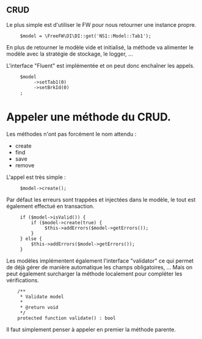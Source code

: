 CRUD
---

Le plus simple est d'utiliser le FW pour nous retourner une instance propre.

```
     $model = \FreeFW\DI\DI::get('NS1::Model::Tab1');
```

En plus de retourner le modèle vide et initialisé, la méthode va alimenter le modèle avec la stratégie de stockage, le logger, ...

L'interface "Fluent" est implémentée et on peut donc enchaîner les appels.

```
     $model
          ->setTab1(0)
          ->setBrkId(0)
     ;
```

# Appeler une méthode du CRUD.

Les méthodes n'ont pas forcément le nom attendu :

* create
* find
* save
* remove

L'appel est très simple :

```
     $model->create();
```

Par défaut les erreurs sont trappées et injectées dans le modèle, le tout est également effectué en transaction.

```
     if ($model->isValid()) {
         if ($model->create(true) {
              $this->addErrors($model->getErrors());
         }
     } else {
         $this->addErrors($model->getErrors());
     }
```

Les modèles implémentent également l'interface "validator" ce qui permet de déjà gérer de manière automatique les champs obligatoires, ... Mais on peut également surcharger la méthode localement pour compléter les vérifications.

```
    /**
     * Validate model
     *
     * @return void
     */
    protected function validate() : bool
```

Il faut simplement penser à appeler en premier la méthode parente.


